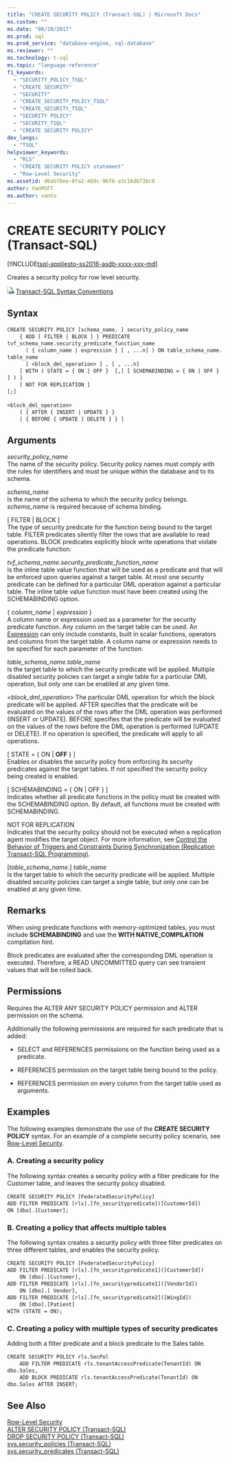 ```yaml
---
title: "CREATE SECURITY POLICY (Transact-SQL) | Microsoft Docs"
ms.custom: ""
ms.date: "08/10/2017"
ms.prod: sql
ms.prod_service: "database-engine, sql-database"
ms.reviewer: ""
ms.technology: t-sql
ms.topic: "language-reference"
f1_keywords: 
  - "SECURITY_POLICY_TSQL"
  - "CREATE SECURITY"
  - "SECURITY"
  - "CREATE_SECURITY_POLICY_TSQL"
  - "CREATE_SECURITY_TSQL"
  - "SECURITY POLICY"
  - "SECURITY_TSQL"
  - "CREATE SECURITY POLICY"
dev_langs: 
  - "TSQL"
helpviewer_keywords: 
  - "RLS"
  - "CREATE SECURITY POLICY statement"
  - "Row-Level Security"
ms.assetid: d6ab70ee-0fa2-469c-96f6-a3c16d673bc8
author: VanMSFT
ms.author: vanto
---
```

# CREATE SECURITY POLICY (Transact-SQL)
[!INCLUDE[tsql-appliesto-ss2016-asdb-xxxx-xxx-md](../../includes/tsql-appliesto-ss2016-asdb-xxxx-xxx-md.md)]

  Creates a security policy for row level security.  
  
 ![Topic link icon](../../database-engine/configure-windows/media/topic-link.gif "Topic link icon") [Transact-SQL Syntax Conventions](../../t-sql/language-elements/transact-sql-syntax-conventions-transact-sql.md)  
  
## Syntax  
  
```     
CREATE SECURITY POLICY [schema_name. ] security_policy_name    
    { ADD [ FILTER | BLOCK ] } PREDICATE tvf_schema_name.security_predicate_function_name   
      ( { column_name | expression } [ , ...n] ) ON table_schema_name. table_name    
      [ <block_dml_operation> ] , [ , ...n] 
    [ WITH ( STATE = { ON | OFF }  [,] [ SCHEMABINDING = { ON | OFF } ] ) ]  
    [ NOT FOR REPLICATION ] 
[;]  
  
<block_dml_operation>  
    [ { AFTER { INSERT | UPDATE } }   
    | { BEFORE { UPDATE | DELETE } } ]  
```  
  
## Arguments  
 *security_policy_name*  
 The name of the security policy. Security policy names must comply with the rules for identifiers and must be unique within the database and to its schema.  
  
 *schema_name*  
 Is the name of the schema to which the security policy belongs. *schema_name* is required because of schema binding.  
  
 [ FILTER | BLOCK ]  
 The type of security predicate for the function being bound to the target table. FILTER predicates silently filter the rows that are available to read operations. BLOCK predicates explicitly block write operations that violate the predicate function.  
  
 *tvf_schema_name.security_predicate_function_name*  
 Is the inline table value function that will be used as a predicate and that will be enforced upon queries against a target table. At most one security predicate can be defined for a particular DML operation against a particular table. The inline table value function must have been created using the SCHEMABINDING option.  
  
 { *column_name* | *expression* }  
 A column name or expression used as a parameter for the security predicate function. Any column on the target table can be used. An [Expression](../../t-sql/language-elements/expressions-transact-sql.md) can only include constants, built in scalar functions, operators and columns from the target table. A column name or expression needs to be specified for each parameter of the function.  
  
 *table_schema_name.table_name*  
 Is the target table to which the security predicate will be applied. Multiple disabled security policies can target a single table for a particular DML operation, but only one can be enabled at any given time.  
  
 *\<block_dml_operation>* 
 The particular DML operation for which the block predicate will be applied. AFTER specifies that the predicate will be evaluated on the values of the rows after the DML operation was performed (INSERT or UPDATE). BEFORE specifies that the predicate will be evaluated on the values of the rows before the DML operation is performed (UPDATE or DELETE). If no operation is specified, the predicate will apply to all operations.  
  
 [ STATE = { ON | **OFF** } ]  
 Enables or disables the security policy from enforcing its security predicates against the target tables. If not specified the security policy being created is enabled.  
  
 [ SCHEMABINDING = { ON | OFF } ]  
 Indicates whether all predicate functions in the policy must be created with the SCHEMABINDING option. By default, all functions must be created with SCHEMABINDING.  
  
 NOT FOR REPLICATION  
 Indicates that the security policy should not be executed when a replication agent modifies the target object. For more information, see [Control the Behavior of Triggers and Constraints During Synchronization &#40;Replication Transact-SQL Programming&#41;](../../relational-databases/replication/control-behavior-of-triggers-and-constraints-in-synchronization.md).  
  
 [*table_schema_name*.] *table_name*  
 Is the target table to which the security predicate will be applied. Multiple disabled security policies can target a single table, but only one can be enabled at any given time.  
  
## Remarks  
 When using predicate functions with memory-optimized tables, you must include **SCHEMABINDING** and use the **WITH NATIVE_COMPILATION** compilation hint.  
  
 Block predicates are evaluated after the corresponding DML operation is executed. Therefore, a READ UNCOMMITTED query can see transient values that will be rolled back.  
  
## Permissions  
 Requires the ALTER ANY SECURITY POLICY permission and ALTER permission on the schema.  
  
 Additionally the following permissions are required for each predicate that is added:  
  
-   SELECT and REFERENCES permissions on the function being used as a predicate.  
  
-   REFERENCES permission on the target table being bound to the policy.  
  
-   REFERENCES permission on every column from the target table used as arguments.  
  
## Examples  
 The following examples demonstrate the use of the **CREATE SECURITY POLICY** syntax. For an example of a complete security policy scenario, see [Row-Level Security](../../relational-databases/security/row-level-security.md).  
  
### A. Creating a security policy  
 The following syntax creates a security policy with a filter predicate for the Customer table, and leaves the security policy disabled.  
  
```  
CREATE SECURITY POLICY [FederatedSecurityPolicy]   
ADD FILTER PREDICATE [rls].[fn_securitypredicate]([CustomerId])   
ON [dbo].[Customer];  
```  
  
### B. Creating a policy that affects multiple tables  
 The following syntax creates a security policy with three filter predicates on three different tables, and enables the security policy.  
  
```  
CREATE SECURITY POLICY [FederatedSecurityPolicy]   
ADD FILTER PREDICATE [rls].[fn_securitypredicate1]([CustomerId])   
    ON [dbo].[Customer],  
ADD FILTER PREDICATE [rls].[fn_securitypredicate1]([VendorId])   
    ON [dbo].[ Vendor],  
ADD FILTER PREDICATE [rls].[fn_securitypredicate2]([WingId])   
    ON [dbo].[Patient]  
WITH (STATE = ON);  
```  
  
### C. Creating a policy with multiple types of security predicates  
 Adding both a filter predicate and a block predicate to the Sales table.  
  
```  
CREATE SECURITY POLICY rls.SecPol  
    ADD FILTER PREDICATE rls.tenantAccessPredicate(TenantId) ON dbo.Sales,  
    ADD BLOCK PREDICATE rls.tenantAccessPredicate(TenantId) ON dbo.Sales AFTER INSERT;  
```  
  
## See Also  
 [Row-Level Security](../../relational-databases/security/row-level-security.md)   
 [ALTER SECURITY POLICY &#40;Transact-SQL&#41;](../../t-sql/statements/alter-security-policy-transact-sql.md)   
 [DROP SECURITY POLICY &#40;Transact-SQL&#41;](../../t-sql/statements/drop-security-policy-transact-sql.md)   
 [sys.security_policies &#40;Transact-SQL&#41;](../../relational-databases/system-catalog-views/sys-security-policies-transact-sql.md)   
 [sys.security_predicates &#40;Transact-SQL&#41;](../../relational-databases/system-catalog-views/sys-security-predicates-transact-sql.md)  
  
  

